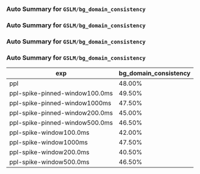 ### Auto Summary for `GSLM/bg_domain_consistency`

### Auto Summary for `GSLM/bg_domain_consistency`

### Auto Summary for `GSLM/bg_domain_consistency`

### Auto Summary for `GSLM/bg_domain_consistency`

<!-- AUTO-GEN: SPLIT TABLE -->
| exp | bg_domain_consistency |
| --- | --- |
| ppl | 48.00% |
| ppl-spike-pinned-window100.0ms | 49.50% |
| ppl-spike-pinned-window1000ms | 47.50% |
| ppl-spike-pinned-window200.0ms | 45.00% |
| ppl-spike-pinned-window500.0ms | 46.50% |
| ppl-spike-window100.0ms | 42.00% |
| ppl-spike-window1000ms | 47.50% |
| ppl-spike-window200.0ms | 40.50% |
| ppl-spike-window500.0ms | 46.50% |
<!-- AUTO-GEN: SPLIT TABLE -->
